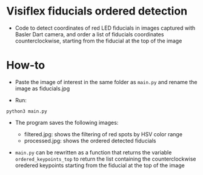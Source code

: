 # Visiflex fiducials ordered detection
* Code to detect coordinates of red LED fiducials in images captured with Basler Dart camera, and order a list of fiducials coordinates counterclockwise, starting from the fiducial at the top of the image


# How-to

* Paste the image of interest in the same folder as `main.py` and rename the image as fiducials.jpg

* Run:

```
python3 main.py
```

* The program saves the following images:

	* filtered.jpg: shows the filtering of red spots by HSV color range
	* processed.jpg: shows the ordered detected fiducials
	
* `main.py` can be rewritten as a function that returns the variable `ordered_keypoints_top` to return the list containing the counterclockwise oredered keypoints starting from the fiducial at the top of the image

